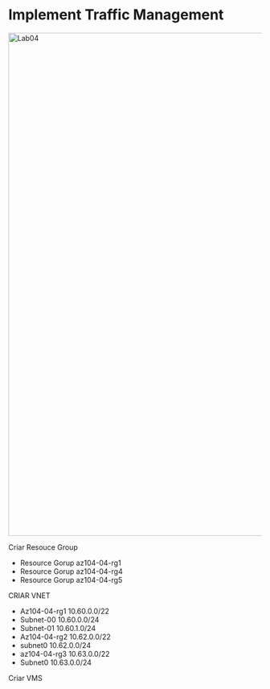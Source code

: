# Implement Traffic Management

</p>
<img src="https://user-images.githubusercontent.com/91704169/228569707-90c173a8-659f-4800-b4b7-59a2cce04dc1.png" min-width=1000px" max-width="100px" width="1000px" align="centter" alt="Lab04">

Criar Resouce Group
- Resource Gorup az104-04-rg1
- Resource Gorup az104-04-rg4
- Resource Gorup az104-04-rg5

CRIAR VNET
- Az104-04-rg1   10.60.0.0/22
- Subnet-00      10.60.0.0/24
- Subnet-01      10.60.1.0/24
- Az104-04-rg2   10.62.0.0/22
- subnet0        10.62.0.0/24
- az104-04-rg3   10.63.0.0/22
- Subnet0        10.63.0.0/24

Criar VMS



